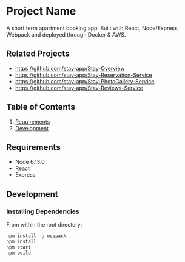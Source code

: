 # Project Name

A short term apartment booking app. Built with React, Node/Express, Webpack and deployed through Docker & AWS.

## Related Projects

  - https://github.com/stay-app/Stay-Overview
  - https://github.com/stay-app/Stay-Reservation-Service
  - https://github.com/stay-app/Stay-PhotoGallery-Service
  - https://github.com/stay-app/Stay-Reviews-Service

## Table of Contents

1. [Requirements](#requirements)
2. [Development](#development)


## Requirements

- Node 6.13.0
- React
- Express

## Development

### Installing Dependencies

From within the root directory:

```sh
npm install -g webpack
npm install
npm start
npm build
```
